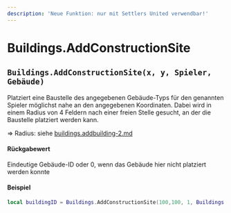 ```yaml
---
description: 'Neue Funktion: nur mit Settlers United verwendbar!'
---
```


# Buildings.AddConstructionSite

## `Buildings.AddConstructionSite(x, y, Spieler, Gebäude)`

Platziert eine Baustelle des angegebenen Gebäude-Typs für den genannten Spieler möglichst nahe an den angegebenen Koordinaten. Dabei wird in einem Radius von 4 Feldern nach einer freien Stelle gesucht, an der die Baustelle platziert werden kann.

⇒ Radius: siehe [buildings.addbuilding-2.md](buildings.addbuilding-2.md "mention")

#### Rückgabewert

Eindeutige Gebäude-ID oder 0, wenn das Gebäude hier nicht platziert werden konnte

#### Beispiel

```lua
local buildingID = Buildings.AddConstructionSite(100,100, 1, Buildings.GUARDTOWERSMALL)
```
